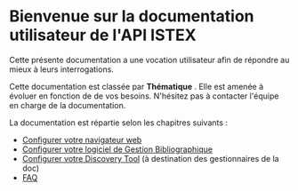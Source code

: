 # Bienvenue sur la documentation utilisateur de l'API ISTEX

Cette présente documentation a une vocation utilisateur afin de répondre au mieux à leurs interrogations.

Cette documentation est classée par **Thématique** . Elle est amenée à évoluer en fonction de de vos besoins. N'hésitez pas à contacter l'équipe en charge de la documentation.

 
La documentation est répartie selon les chapitres suivants :

* [Configurer votre navigateur web](navigateur/)
* [Configurer votre logiciel de Gestion Bibliographique](logiciel/)
* [Configurer votre Discovery Tool](discovery/) (à destination des gestionnaires de la doc)
* [FAQ](fac/)




